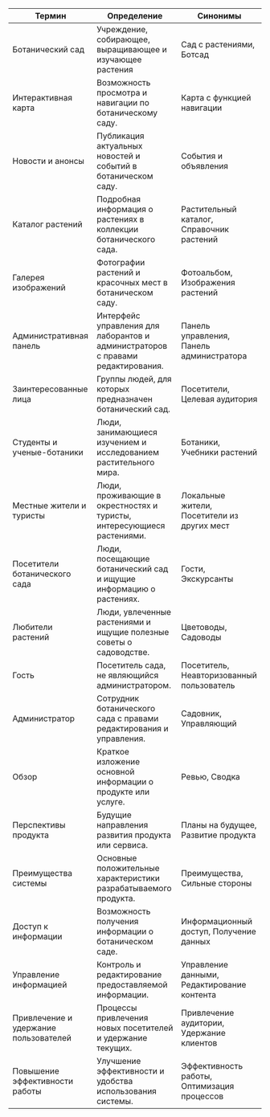 | Термин                          | Определение                                               | Синонимы                                               |
|---------------------------------|-----------------------------------------------------------|--------------------------------------------------------|
| Ботанический сад                | Учреждение, собирающее, выращивающее и изучающее растения | Сад с растениями, Ботсад                                |
| Интерактивная карта              | Возможность просмотра и навигации по ботаническому саду.  | Карта с функцией навигации                             |
| Новости и анонсы                | Публикация актуальных новостей и событий в ботаническом саду. | События и объявления                                   |
| Каталог растений                | Подробная информация о растениях в коллекции ботанического сада. | Растительный каталог, Справочник растений              |
| Галерея изображений             | Фотографии растений и красочных мест в ботаническом саду. | Фотоальбом, Изображения растений                       |
| Административная панель         | Интерфейс управления для лаборантов и администраторов с правами редактирования. | Панель управления, Панель администратора               |
| Заинтересованные лица           | Группы людей, для которых предназначен ботанический сад. | Посетители, Целевая аудитория                          |
| Студенты и ученые-ботаники      | Люди, занимающиеся изучением и исследованием растительного мира. | Ботаники, Учебники растений                            |
| Местные жители и туристы        | Люди, проживающие в окрестностях и туристы, интересующиеся растениями. | Локальные жители, Посетители из других мест           |
| Посетители ботанического сада   | Люди, посещающие ботанический сад и ищущие информацию о растениях. | Гости, Экскурсанты                                     |
| Любители растений              | Люди, увлеченные растениями и ищущие полезные советы о садоводстве. | Цветоводы, Садоводы                                    |
| Гость                           | Посетитель сада, не являющийся администратором.          | Посетитель, Неавторизованный пользователь              |
| Администратор                   | Сотрудник ботанического сада с правами редактирования и управления. | Садовник, Управляющий                                   |
| Обзор                           | Краткое изложение основной информации о продукте или услуге. | Ревью, Сводка                                          |
| Перспективы продукта           | Будущие направления развития продукта или сервиса.       | Планы на будущее, Развитие продукта                     |
| Преимущества системы            | Основные положительные характеристики разрабатываемого продукта. | Преимущества, Сильные стороны                           |
| Доступ к информации            | Возможность получения информации о ботаническом саде.    | Информационный доступ, Получение данных                |
| Управление информацией          | Контроль и редактирование предоставляемой информации.    | Управление данными, Редактирование контента             |
| Привлечение и удержание пользователей | Процессы привлечения новых посетителей и удержание текущих. | Привлечение аудитории, Удержание клиентов             |
| Повышение эффективности работы  | Улучшение эффективности и удобства использования системы. | Эффективность работы, Оптимизация процессов             |
